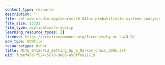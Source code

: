 ```yaml
---
content_type: resource
description: ''
file: /ol-ocw-studio-app/courses/6-041sc-probabilistic-systems-analysis-and-applied-probability-fall-2013/f0bef45df52450789689a96ff6e11719_MIT6_041SCF13_Setting_Up_a_Markov_Chain_300k.vtt
file_size: 15332
file_type: application/x-subrip
learning_resource_types: []
license: https://creativecommons.org/licenses/by-nc-sa/4.0/
ocw_type: OCWFile
resourcetype: Other
title: MIT6_041SCF13_Setting_Up_a_Markov_Chain_300k.srt
uid: f0bef45d-f524-5078-9689-a96ff6e11719
---
```

